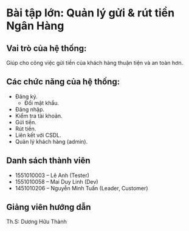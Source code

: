 # Bài tập lớn: Quản lý gửi & rút tiền Ngân Hàng

## Vai trò của hệ thống:
Giúp cho công việc gửi tiền của khách hàng thuận tiện và an toàn hơn.

## Các chức năng của hệ thống:
- Đăng ký.
  + Đổi mật khẩu.
- Đăng nhập.
- Kiểm tra tài khoản.
- Gửi tiền.
- Rút tiền.
- Liên kết với CSDL.
- Quản lý khách hàng (admin).

## Danh sách thành viên
- 1551010003 – Lê Anh (Tester)
- 1551010058 – Mai Duy Linh (Dev)
- 1451010206 – Nguyễn Minh Tuấn (Leader, Customer)
## Giảng viên hướng dẫn
Th.S: Dương Hữu Thành
